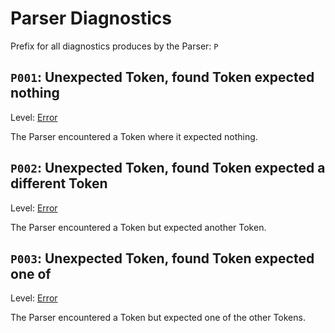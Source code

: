 # Parser Diagnostics

Prefix for all diagnostics produces by the Parser: `P`

## `P001`: Unexpected Token, found Token expected nothing 

Level: [Error](./index.md#error)

The Parser encountered a Token where it expected nothing.

## `P002`: Unexpected Token, found Token expected a different Token

Level: [Error](./index.md#error)

The Parser encountered a Token but expected another Token.

## `P003`: Unexpected Token, found Token expected one of

Level: [Error](./index.md#error)

The Parser encountered a Token but expected one of the other Tokens.

